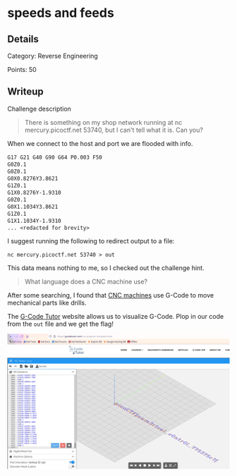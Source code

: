 # speeds and feeds

## Details

Category: Reverse Engineering

Points: 50

## Writeup

Challenge description

> There is something on my shop network running at nc mercury.picoctf.net 53740, but I can't tell what it is. Can you?

When we connect to the host and port we are flooded with info. 

```
G17 G21 G40 G90 G64 P0.003 F50
G0Z0.1
G0Z0.1
G0X0.8276Y3.8621
G1Z0.1
G1X0.8276Y-1.9310
G0Z0.1
G0X1.1034Y3.8621
G1Z0.1
G1X1.1034Y-1.9310
... <redacted for brevity>
```

I suggest running the following to redirect output to a file:

```
nc mercury.picoctf.net 53740 > out
```

This data means nothing to me, so I checked out the challenge hint.

> What language does a CNC machine use?

After some searching, I found that [CNC machines](https://www.fastradius.com/resources/intro-to-cnc-machine-programming/) use G-Code to
move mechanical parts like drills.

The [G-Code Tutor](https://gcodetutor.com/cnc-program-simulator.html) website allows us to visualize G-Code. Plop in our code from the
`out` file and we get the flag!

![flag](picoctf-gcode.png)
